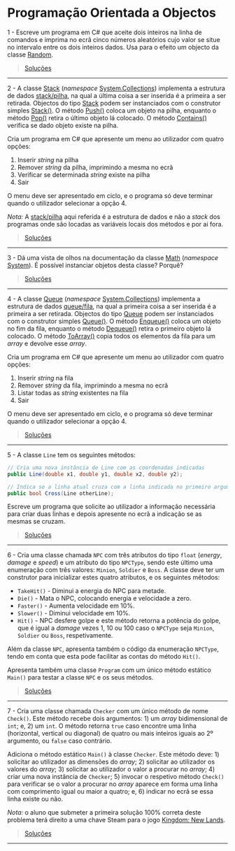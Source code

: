 # Programação Orientada a Objectos

1 - Escreve um programa em C# que aceite dois inteiros na linha de comandos e
imprima no ecrã cinco números aleatórios cujo valor se situe no intervalo
entre os dois inteiros dados. Usa para o efeito um objecto da classe [Random].

> [Soluções](../solucoes/03_poo/01.md)

---

2 - A classe [Stack] (_namespace_ [System.Collections]) implementa a estrutura
de dados [stack/pilha], na qual a última coisa a ser inserida é a primeira a
ser retirada. Objectos do tipo [Stack] podem ser instanciados com o construtor
simples [Stack()]. O método [Push()] coloca um objeto na pilha, enquanto o
método [Pop()] retira o último objeto lá colocado. O método [Contains()]
verifica se dado objeto existe na pilha.

Cria um programa em C# que apresente um menu ao utilizador com quatro opções:

1. Inserir _string_ na pilha
2. Remover _string_ da pilha, imprimindo a mesma no ecrã
3. Verificar se determinada _string_ existe na pilha
4. Sair

O menu deve ser apresentado em ciclo, e o programa só deve terminar quando o
utilizador selecionar a opção 4.

_Nota:_ A [stack/pilha] aqui referida é a estrutura de dados e não a
_stack_ dos programas onde são locadas as variáveis locais dos métodos e por
ai fora.

> [Soluções](../solucoes/03_poo/02.md)

---

3 - Dá uma vista de olhos na documentação da classe [Math] (_namespace_
[System]). É possível instanciar objetos desta classe? Porquê?

> [Soluções](../solucoes/03_poo/03.md)

---

4 - A classe [Queue] (_namespace_ [System.Collections]) implementa a estrutura
de dados [queue/fila], na qual a primeira coisa a ser inserida é a primeira a
ser retirada. Objectos do tipo [Queue] podem ser instanciados com o construtor
simples [Queue()]. O método [Enqueue()] coloca um objeto no fim da fila,
enquanto o método [Dequeue()] retira o primeiro objeto lá colocado. O método
[ToArray()] copia todos os elementos da fila para um _array_ e devolve esse
_array_.

Cria um programa em C# que apresente um menu ao utilizador com quatro opções:

1. Inserir _string_ na fila
2. Remover _string_ da fila, imprimindo a mesma no ecrã
3. Listar todas as _string_ existentes na fila
4. Sair

O menu deve ser apresentado em ciclo, e o programa só deve terminar quando o
utilizador selecionar a opção 4.

> [Soluções](../solucoes/03_poo/04.md)

---

5 - A classe `Line` tem os seguintes métodos:

```cs
// Cria uma nova instância de Line com as coordenadas indicadas
public Line(double x1, double y1, double x2, double y2);

// Indica se a linha atual cruza com a linha indicada no primeiro argumento
public bool Cross(Line otherLine);
```

Escreve um programa que solicite ao utilizador a informação necessária para
criar duas linhas e depois apresente no ecrã a indicação se as mesmas se
cruzam.

> [Soluções](../solucoes/03_poo/05.md)

---

6 - Cria uma classe chamada `NPC` com três atributos do tipo `float` (_energy_,
_damage_ e _speed_) e um atributo do tipo `NPCType`, sendo este último uma
enumeração com três valores: `Minion`, `Soldier` e `Boss`. A classe deve ter
um construtor para inicializar estes quatro atributos, e os seguintes métodos:

* `TakeHit()` - Diminui a energia do NPC para metade.
* `Die()` - Mata o NPC, colocando energia e velocidade a zero.
* `Faster()` - Aumenta velocidade em 10%.
* `Slower()` - Diminui velocidade em 10%.
* `Hit()` - NPC desfere golpe e este método retorna a potência do golpe, que é
igual a _damage_ vezes 1, 10 ou 100 caso o `NPCType` seja `Minion`, `Soldier`
ou `Boss`, respetivamente.

Além da classe `NPC`, apresenta também o código da enumeração `NPCType`, tendo
em conta que esta pode facilitar as contas do método `Hit()`.

Apresenta também uma classe `Program` com um único método estático `Main()`
para testar a classe `NPC` e os seus métodos.

> [Soluções](../solucoes/03_poo/06.md)

---

7 - Cria uma classe chamada `Checker` com um único método de nome `Check()`.
Este método recebe dois argumentos: 1) um _array_ bidimensional de `int`; e, 2)
um `int`. O método retorna `true` caso encontre uma linha (horizontal, vertical
ou diagonal) de quatro ou mais inteiros iguais ao 2º argumento, ou `false`
caso contrário.

Adiciona o método estático `Main()` à classe `Checker`. Este método deve: 1)
solicitar ao utilizador as dimensões do _array_; 2) solicitar ao utilizador os
valores do _array_; 3) solicitar ao utilizador o valor a procurar no
_array_; 4) criar uma nova instância de `Checker`; 5) invocar o respetivo
método `Check()` para verificar se o valor a procurar no _array_ aparece em
forma uma linha com comprimento igual ou maior a quatro; e, 6) indicar no ecrã
se essa linha existe ou não.

_Nota:_ o aluno que submeter a primeira solução 100% correta deste problema terá
direito a uma chave Steam para o jogo
[Kingdom: New Lands](http://store.steampowered.com/app/496300/Kingdom_New_Lands/).

> [Soluções](../solucoes/03_poo/07.md)

---

[Stack]: https://docs.microsoft.com/pt-pt/dotnet/api/system.collections.stack
[System]: https://docs.microsoft.com/pt-pt/dotnet/api/system
[System.Collections]: https://docs.microsoft.com/dotnet/api/system.collections
[stack/pilha]: https://en.wikipedia.org/wiki/Stack_(abstract_data_type)
[Stack()]: https://docs.microsoft.com/pt-pt/dotnet/api/system.collections.stack.-ctor#System_Collections_Stack__ctor
[Push()]: https://docs.microsoft.com/pt-pt/dotnet/api/system.collections.stack.push
[Pop()]: https://docs.microsoft.com/pt-pt/dotnet/api/system.collections.stack.pop
[Contains()]: https://docs.microsoft.com/pt-pt/dotnet/api/system.collections.stack.contains
[Random]: https://docs.microsoft.com/pt-pt/dotnet/api/system.random
[Math]: https://docs.microsoft.com/pt-pt/dotnet/api/system.math
[Queue]: https://docs.microsoft.com/pt-pt/dotnet/api/system.collections.queue
[queue/fila]: https://en.wikipedia.org/wiki/Queue_(abstract_data_type)
[Queue()]: https://docs.microsoft.com/pt-pt/dotnet/api/system.collections.queue.-ctor#System_Collections_Queue__ctor
[Enqueue()]: https://docs.microsoft.com/pt-pt/dotnet/api/system.collections.queue.enqueue#System_Collections_Queue_Enqueue_System_Object_
[Dequeue()]: https://docs.microsoft.com/pt-pt/dotnet/api/system.collections.queue.dequeue#System_Collections_Queue_Dequeue
[ToArray()]: https://docs.microsoft.com/pt-pt/dotnet/api/system.collections.queue.toarray
